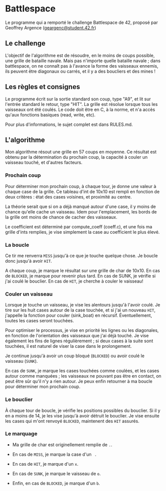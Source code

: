 # Battlespace
Le programme qui a remporté le challenge Battlespace de 42, proposé par Geoffrey Argence (geargenc@student.42.fr)

## Le challenge

L'objectif de l'algorithme est de résoudre, en le moins de coups possible, une grille de bataille navale. Mais pas n'importe quelle bataille navale ; dans battlespace, on ne connaît pas à l'avance la forme des vaisseaux ennemis, ils peuvent être diagonaux ou carrés, et il y a des boucliers et des mines !

## Les règles et consignes

Le programme écrit sur la sortie standard son coup, type "A9", et lit sur l'entrée standard le retour, type "HIT". La grille est résolue lorsque tous les vaisseaux ont été coulés. Le code doit être en C, à la norme, et n'a accès qu'aux fonctions basiques (read, write, etc).

Pour plus d'informations, le sujet complet est dans RULES.md.

## L'algorithme

Mon algorithme résout une grille en 57 coups en moyenne. Ce résultat est obtenu par la détermination du prochain coup, la capacité à couler un vaisseau touché, et d'autres facteurs.

### Prochain coup
Pour déterminer mon prochain coup, à chaque tour, je donne une valeur à chaque case de la grille. Ce tableau d'int de 10x10 est rempli en fonction de deux critères : état des cases voisines, et proximité au centre.

La théorie serait que si on a déjà manqué autour d'une case, il y moins de chance qu'elle cache un vaisseau. Idem pour l'emplacement, les bords de la grille ont moins de chance de cacher des vaisseaux.

Le coefficient est déterminé par compute_coeff (coeff.c), et une fois ma grille d'ints remplies, je vise simplement la case au coefficient le plus élevé.

### La boucle
Ce tir me renverra ``MISS`` jusqu'à ce que je touche quelque chose. Je boucle donc jusqu'à avoir ``HIT``.

A chaque coup, je marque le résultat sur une grille de char de 10x10. En cas de ``BLOCKED``, je marque pour revenir plus tard. En cas de SUNK, je vérifie si j'ai coulé le bouclier. En cas de ``HIT``, je cherche à couler le vaisseau!

### Couler un vaisseau
Lorsque je touche un vaisseau, je vise les alentours jusqu'à l'avoir coulé. Je tire sur les huit cases autour de la case touchée, et si j'ai un nouveau ``HIT``, j'appelle la fonction pour couler (sink_boat) en récursif. Éventuellement, toutes les cases seront touchées.

Pour optimiser le processus, je vise en priorité les lignes ou les diagonales, en fonction de l'orientation des vaisseaux que j'ai déjà touché. Je vise également les fins de lignes régulièrement ; si deux cases à la suite sont touchées, il est naturel de viser la case dans le prolongement.

Je continue jusqu'à avoir un coup bloqué (``BLOCKED``) ou avoir coulé le vaisseau (``SUNK``).

En cas de ``SUNK``, je marque les cases touchées comme coulées, et les cases autour comme manquées ; les vaisseaux ne pouvant pas être en contact, on peut être sûr qu'il n'y a rien autour. Je peux enfin retourner à ma boucle pour déterminer mon prochain coup.

### Le bouclier
À chaque tour de boucle, je vérifie les positions possibles du bouclier. Si il y en a moins de 14, je les vise jusqu'à avoir détruit le bouclier. Je vise ensuite les cases qui m'ont renvoyé ``BLOCKED``, maintenent des ``HIT`` assurés.

### Le marquage
* Ma grille de char est originellement remplie de ``.``.

* En cas de ``MISS``, je marque la case d'un `` ``.

* En cas de ``HIT``, je marque d'un ``x``.

* En cas de ``SUNK``, je marque le vaisseau de ``o``.

* Enfin, en cas de ``BLOCKED``, je marque d'un ``b``.
